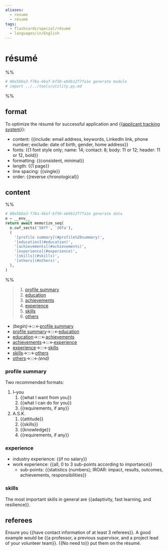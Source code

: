```yaml
---
aliases:
  - resume
  - résumé
tags:
  - flashcards/special/résumé
  - languages/in/English
---
```


# résumé

%%

```Python
# 08e5b0a3-f78a-46af-bf50-eb9b12f7fa1e generate module
# import ../../tools/utility.py.md
```

%%

## format

To optimize the résumé for successful application and {{[applicant tracking system](applicant%20tracking%20system.md)}}: <!--SR:!2024-10-29,291,330-->

- content: {{include: email address, keywords, LinkedIn link, phone number; exclude: date of birth, gender, home address}}
- fonts: {{1 font style only; name: 14; contact: 8; body: 11 or 12; header: 11 or 12, bold}}
- formatting: {{consistent, minimal}}
- length: {{1 page}}
- line spacing: {{single}}
- order: {{reverse chronological}} <!--SR:!2024-06-07,134,250!2024-04-14,106,250!2024-07-01,181,310!2024-09-26,265,330!2024-10-14,280,330!2024-06-02,160,310-->

## content

%%

```Python
# 08e5b0a3-f78a-46af-bf50-eb9b12f7fa1e generate data
e = __env__
return await memorize_seq(
  e.cwf_sects('50ff', '20fa'),
  (
    '[profile summary](#profile%20summary)',
    '[education](#education)',
    '[achievements](#achievements)',
    '[experience](#experience)',
    '[skills](#skills)',
    '[others](#others)',
  ),
)
```

%%

<!--08e5b0a3-f78a-46af-bf50-eb9b12f7fa1e generate section="50ff"--><!-- The following content is generated at 2023-10-05T10:38:05.852698+08:00. Any edits will be overridden! -->

> 1. [profile summary](#profile%20summary)
> 2. [education](#education)
> 3. [achievements](#achievements)
> 4. [experience](#experience)
> 5. [skills](#skills)
> 6. [others](#others)

<!--/08e5b0a3-f78a-46af-bf50-eb9b12f7fa1e-->

<!--08e5b0a3-f78a-46af-bf50-eb9b12f7fa1e generate section="20fa"--><!-- The following content is generated at 2024-01-04T20:17:58.185753+08:00. Any edits will be overridden! -->

- _(begin)_→:::←[profile summary](#profile%20summary) <!--SR:!2024-08-17,232,330!2024-08-20,235,330-->
- [profile summary](#profile%20summary)→:::←[education](#education) <!--SR:!2024-08-17,233,330!2024-05-19,116,310-->
- [education](#education)→:::←[achievements](#achievements) <!--SR:!2024-03-02,72,270!2024-03-22,76,290-->
- [achievements](#achievements)→:::←[experience](#experience) <!--SR:!2024-07-18,194,310!2024-05-13,141,290-->
- [experience](#experience)→:::←[skills](#skills) <!--SR:!2024-03-17,96,270!2024-07-22,197,310-->
- [skills](#skills)→:::←[others](#others) <!--SR:!2024-08-01,220,330!2024-03-27,100,290-->
- [others](#others)→:::←_(end)_ <!--SR:!2024-11-13,304,330!2024-06-13,167,310-->

<!--/08e5b0a3-f78a-46af-bf50-eb9b12f7fa1e-->

### profile summary

Two recommended formats:

1. I–you
    1. {{what I want from you}}
    2. {{what I can do for you}}
    3. {{requirements, if any}}
2. A.S.K.
    1. {{attitude}}
    2. {{skills}}
    3. {{knowledge}}
    4. {{requirements, if any}} <!--SR:!2024-06-11,166,310!2024-09-12,254,330!2024-06-16,180,310!2024-07-01,192,310!2024-11-07,299,330!2024-06-26,188,310!2024-09-14,256,330-->

### experience

- industry experience: {{if no salary}}
- work experience: {{all, 0 to 3 sub-points according to importance}}
  - sub-points: {{statistics (numbers); IROAR: impact, results, outcomes, achievements, responsibilities}} <!--SR:!2024-01-29,27,290!2024-08-19,234,330!2024-02-20,66,230-->

### skills

The most important skills in general are {{adaptivity, fast learning, and resilience}}. <!--SR:!2024-04-23,127,290-->

## referees

Ensure you {{have contact information of at least 3 referees}}. A good example would be {{a professor, a previous supervisor, and a project lead of your volunteer team}}. {{No need to}} put them on the résumé. <!--SR:!2024-10-24,286,330!2024-01-30,59,250!2024-10-15,281,330-->
